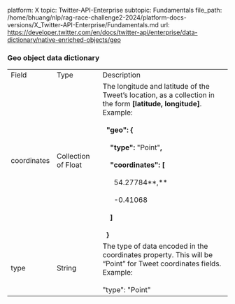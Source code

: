 platform: X
topic: Twitter-API-Enterprise
subtopic: Fundamentals
file_path: /home/bhuang/nlp/rag-race-challenge2-2024/platform-docs-versions/X_Twitter-API-Enterprise/Fundamentals.md
url: https://developer.twitter.com/en/docs/twitter-api/enterprise/data-dictionary/native-enriched-objects/geo

### Geo object data dictionary

|     |     |     |
| --- | --- | --- |
| Field | Type | Description |
| coordinates | Collection of Float | The longitude and latitude of the Tweet’s location, as a collection in the form **\[latitude, longitude\]**. Example:<br><br>  **"geo": {**<br><br>    **"type":** "Point"**,**<br><br>    **"coordinates": \[**<br><br>      54.27784**,**<br><br>      \-0.41068<br><br>    **\]**<br><br>  **}** |
| type | String | The type of data encoded in the coordinates property. This will be “Point” for Tweet coordinates fields. Example:<br><br>"type": "Point" |